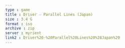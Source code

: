 ```yaml
---
type : game
title : Driver - Parallel Lines (Japan)
size : 3.4 G
format : iso
archive : zip
server : myrient
link2 : Driver%20-%20Parallel%20Lines%20%28Japan%29
---
```

